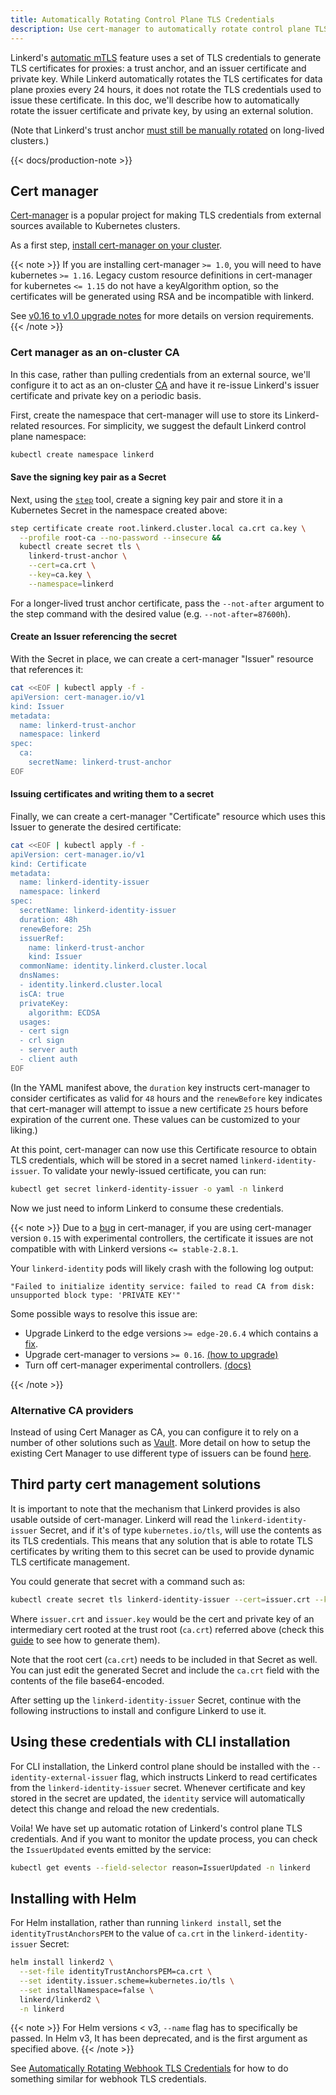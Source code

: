 ```yaml
---
title: Automatically Rotating Control Plane TLS Credentials
description: Use cert-manager to automatically rotate control plane TLS credentials.
---
```


Linkerd's [automatic mTLS](../features/automatic-mtls/) feature uses a set of
TLS credentials to generate TLS certificates for proxies: a trust anchor, and
an issuer certificate and private key. While Linkerd automatically rotates the
TLS certificates for data plane proxies every 24 hours, it does not rotate the
TLS credentials used to issue these certificate. In this doc, we'll describe
how to automatically rotate the issuer certificate and private key, by using
an external solution.

(Note that Linkerd's trust anchor [must still be manually
rotated](manually-rotating-control-plane-tls-credentials/) on
long-lived clusters.)

{{< docs/production-note >}}

## Cert manager

[Cert-manager](https://github.com/jetstack/cert-manager) is a popular project
for making TLS credentials from external sources available to Kubernetes
clusters.

As a first step, [install cert-manager on your
cluster](https://cert-manager.io/docs/installation/).

{{< note >}}
If you are installing cert-manager `>= 1.0`,
you will need to have kubernetes `>= 1.16`.
Legacy custom resource definitions in cert-manager for kubernetes `<= 1.15`
do not have a keyAlgorithm option,
so the certificates will be generated using RSA and be incompatible with linkerd.

See [v0.16 to v1.0 upgrade notes](https://cert-manager.io/docs/installation/upgrading/upgrading-0.16-1.0/)
for more details on version requirements.
{{< /note >}}

### Cert manager as an on-cluster CA

In this case, rather than pulling credentials from an external
source, we'll configure it to act as an on-cluster
[CA](https://en.wikipedia.org/wiki/Certificate_authority) and have it re-issue
Linkerd's issuer certificate and private key on a periodic basis.

First, create the namespace that cert-manager will use to store its
Linkerd-related resources. For simplicity, we suggest the default Linkerd
control plane namespace:

```bash
kubectl create namespace linkerd
```

#### Save the signing key pair as a Secret

Next, using the [`step`](https://smallstep.com/cli/) tool, create a signing key
pair and store it in a Kubernetes Secret in the namespace created above:

```bash
step certificate create root.linkerd.cluster.local ca.crt ca.key \
  --profile root-ca --no-password --insecure &&
  kubectl create secret tls \
    linkerd-trust-anchor \
    --cert=ca.crt \
    --key=ca.key \
    --namespace=linkerd
```

For a longer-lived trust anchor certificate, pass the `--not-after` argument
to the step command with the desired value (e.g. `--not-after=87600h`).

#### Create an Issuer referencing the secret

With the Secret in place, we can create a cert-manager "Issuer" resource that
references it:

```bash
cat <<EOF | kubectl apply -f -
apiVersion: cert-manager.io/v1
kind: Issuer
metadata:
  name: linkerd-trust-anchor
  namespace: linkerd
spec:
  ca:
    secretName: linkerd-trust-anchor
EOF
```

#### Issuing certificates and writing them to a secret

Finally, we can create a cert-manager "Certificate" resource which uses this
Issuer to generate the desired certificate:

```bash
cat <<EOF | kubectl apply -f -
apiVersion: cert-manager.io/v1
kind: Certificate
metadata:
  name: linkerd-identity-issuer
  namespace: linkerd
spec:
  secretName: linkerd-identity-issuer
  duration: 48h
  renewBefore: 25h
  issuerRef:
    name: linkerd-trust-anchor
    kind: Issuer
  commonName: identity.linkerd.cluster.local
  dnsNames:
  - identity.linkerd.cluster.local
  isCA: true
  privateKey:
    algorithm: ECDSA
  usages:
  - cert sign
  - crl sign
  - server auth
  - client auth
EOF
```

(In the YAML manifest above, the `duration` key instructs cert-manager to
consider certificates as valid for `48` hours and the `renewBefore` key indicates
that cert-manager will attempt to issue a new certificate `25` hours before
expiration of the current one. These values can be customized to your liking.)

At this point, cert-manager can now use this Certificate resource to obtain TLS
credentials, which will be stored in a secret named `linkerd-identity-issuer`.
To validate your newly-issued certificate, you can run:

```bash
kubectl get secret linkerd-identity-issuer -o yaml -n linkerd
```

Now we just need to inform Linkerd to consume these credentials.

{{< note >}}
Due to a [bug](https://github.com/jetstack/cert-manager/issues/2942) in
cert-manager, if you are using cert-manager version `0.15` with experimental
controllers, the certificate it issues are not compatible with with Linkerd
versions `<= stable-2.8.1`.

Your `linkerd-identity` pods will likely crash with the following log output:

```log
"Failed to initialize identity service: failed to read CA from disk:
unsupported block type: 'PRIVATE KEY'"
```

Some possible ways to resolve this issue are:

- Upgrade Linkerd to the edge versions `>= edge-20.6.4` which contains
a [fix](https://github.com/linkerd/linkerd2/pull/4597/).
- Upgrade cert-manager to versions `>= 0.16`.
  [(how to upgrade)](https://cert-manager.io/docs/installation/upgrading/upgrading-0.15-0.16/)
- Turn off cert-manager experimental controllers.
  [(docs)](https://cert-manager.io/docs/release-notes/release-notes-0.15/#using-the-experimental-controllers)

{{< /note >}}

### Alternative CA providers

Instead of using Cert Manager as CA, you can configure it to rely on a number
of other solutions such as [Vault](https://www.vaultproject.io). More detail on
how to setup the existing Cert Manager to use different type of issuers
can be found [here](https://cert-manager.io/docs/configuration/vault/).

## Third party cert management solutions

It is important to note that the mechanism that Linkerd provides is also
usable outside of cert-manager. Linkerd will read the `linkerd-identity-issuer`
Secret, and if it's of type `kubernetes.io/tls`, will use the contents as its
TLS credentials. This means that any solution that is able to rotate TLS
certificates by writing them to this secret can be used to provide dynamic
TLS certificate management.

You could generate that secret with a command such as:

```bash
kubectl create secret tls linkerd-identity-issuer --cert=issuer.crt --key=issuer.key --namespace=linkerd
```

Where `issuer.crt` and `issuer.key` would be the cert and private key of an
intermediary cert rooted at the trust root (`ca.crt`) referred above (check this
[guide](generate-certificates/) to see how to generate them).

Note that the root cert (`ca.crt`) needs to be included in that Secret as well.
You can just edit the generated Secret and include the `ca.crt` field with the
contents of the file base64-encoded.

After setting up the `linkerd-identity-issuer` Secret, continue with the
following instructions to install and configure Linkerd to use it.

## Using these credentials with CLI installation

For CLI installation, the Linkerd control plane should be installed with the
`--identity-external-issuer` flag, which instructs Linkerd to read certificates
from the `linkerd-identity-issuer` secret. Whenever certificate and key stored
in the secret are updated, the `identity` service will automatically detect
this change and reload the new credentials.

Voila! We have set up automatic rotation of Linkerd's control plane TLS
credentials. And if you want to monitor the update process, you can check the
`IssuerUpdated` events emitted by the service:

```bash
kubectl get events --field-selector reason=IssuerUpdated -n linkerd
```

## Installing with Helm

For Helm installation, rather than running `linkerd install`, set the
`identityTrustAnchorsPEM` to the value of `ca.crt` in the
`linkerd-identity-issuer` Secret:

```bash
helm install linkerd2 \
  --set-file identityTrustAnchorsPEM=ca.crt \
  --set identity.issuer.scheme=kubernetes.io/tls \
  --set installNamespace=false \
  linkerd/linkerd2 \
  -n linkerd
```

{{< note >}}
For Helm versions < v3, `--name` flag has to specifically be passed.
In Helm v3, It has been deprecated, and is the first argument as
 specified above.
{{< /note >}}

See [Automatically Rotating Webhook TLS
Credentials](automatically-rotating-webhook-tls-credentials/) for how
to do something similar for webhook TLS credentials.
